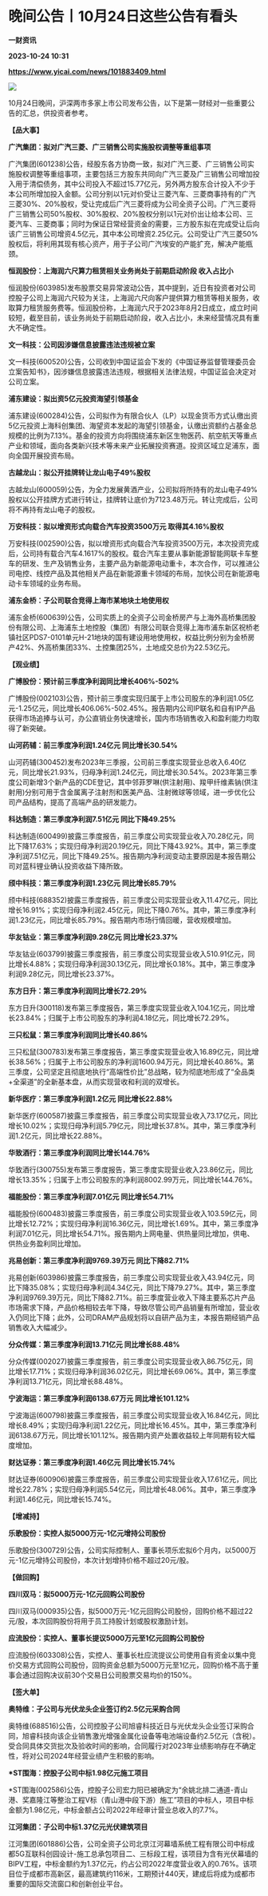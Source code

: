 # 晚间公告丨10月24日这些公告有看头
**一财资讯**

**2023-10-24 10:31**

**https://www.yicai.com/news/101883409.html**

![](https://imgcdn.yicai.com/uppics/slides/2023/10/cf7fab59ad2b87b9ca1f09a8f21883cb.jpg)

10月24日晚间，沪深两市多家上市公司发布公告，以下是第一财经对一些重要公告的汇总，供投资者参考。

**【品大事】**

**广汽集团：拟对广汽三菱、广三销售公司实施股权调整等重组事项**

广汽集团(601238)公告，经股东各方协商一致，拟对广汽三菱、广三销售公司实施股权调整等重组事项，主要包括三方股东共同向广汽三菱及广三销售公司增加投入用于清偿债务，其中公司投入不超过15.77亿元，另外两方股东合计投入不少于本公司所增加投入金额。公司分别以1元对价受让三菱汽车、三菱商事持有的广汽三菱30%、20%股权，受让完成后广汽三菱将成为公司全资子公司。广汽三菱将广三销售公司50%股权、30%股权、20%股权分别以1元对价出让给本公司、三菱汽车、三菱商事；同时为保证日常经营资金的需要，三方股东拟在完成受让后向该广三销售公司增资4.5亿元，其中本公司增资2.25亿元。公司受让广汽三菱50%股权后，将利用其现有核心资产，用于子公司广汽埃安的产能扩充，解决产能瓶颈。

**恒润股份：上海润六尺算力租赁相关业务尚处于前期启动阶段 收入占比小**

恒润股份(603985)发布股票交易异常波动公告，其中提到，近日有投资者对公司控股子公司上海润六尺较为关注，上海润六尺向客户提供算力租赁等相关服务，收取算力租赁服务费等。恒润股份称，上海润六尺于2023年8月2日成立，成立时间较短，截至目前，该业务尚处于前期启动阶段，收入占比小，未来经营情况具有重大不确定性。

**文一科技：公司因涉嫌信息披露违法违规被立案**

文一科技(600520)公告，公司收到中国证监会下发的《中国证券监督管理委员会立案告知书》，因涉嫌信息披露违法违规，根据相关法律法规，中国证监会决定对公司立案。

**浦东建设：拟出资5亿元投资海望引领基金**

浦东建设(600284)公告，公司拟作为有限合伙人（LP）以现金货币方式认缴出资5亿元投资上海科创集团、海望资本发起的海望引领基金，认缴出资额约占基金总规模的比例为7.13%。基金的投资方向将围绕浦东新区生物医药、航空航天等重点产业和领域，面向各类新兴技术等未来产业拓展投资赛道。投资区域立足浦东，面向全国开展投资布局。

**古越龙山：拟公开挂牌转让龙山电子49%股权**

古越龙山(600059)公告，为全力发展黄酒产业，公司拟将所持有的龙山电子49%股权以公开挂牌方式进行转让，挂牌转让底价为7123.48万元。转让完成后，公司将不再持有龙山电子的股权。

**万安科技：拟以增资形式向载合汽车投资3500万元 取得其4.16%股权**

万安科技(002590)公告，拟以增资形式向载合汽车投资3500万元，本次投资完成后，公司持有载合汽车4.1617%的股权。载合汽车主要从事新能源智能网联卡车整车的研发、生产及销售业务，主要产品为新能源电动重卡，本次合作，可以推进公司电控、线控产品及其他相关产品在新能源重卡领域的布局，加快公司在新能源电动卡车领域的业务布局。

**浦东金桥：子公司联合竞得上海市某地块土地使用权**

浦东金桥(600639)公告，公司实质上的全资子公司金桥房产与上海外高桥集团股份有限公司、上海浦东土地控股（集团）有限公司联合竞得上海市浦东新区祝桥老镇社区PDS7-0101单元H-21地块的国有建设用地使用权，权益比例分别为金桥房产42%、外高桥集团33%、土控集团25%，土地成交总价为22.53亿元。

**【观业绩】**

**广博股份：预计前三季度净利润同比增长406%-502%**

广博股份(002103)公告，预计前三季度实现归属于上市公司股东的净利润1.05亿元-1.25亿元，同比增长406.06%-502.45%。报告期内公司IP联名和自有IP产品获得市场追捧与认可，办公直销业务快速增长，国内市场销售收入和盈利能力均取得了新突破。

**山河药辅：前三季度净利润1.24亿元 同比增长30.54%**

山河药辅(300452)发布2023年三季报，公司前三季度实现营业总收入6.40亿元，同比增长21.93%，归母净利润1.24亿元，同比增长30.54%。2023年第三季度公司新增3个新产品的CDE登记，其中邻菲罗啉(供注射用)、羧甲纤维素钠(供注射用)分别可用于含金属离子注射剂和医美产品、注射微球等领域，进一步优化公司产品结构，提高了高端产品的研发能力。

**科达制造：第三季度净利润7.51亿元 同比下降49.25%**

科达制造(600499)披露三季度报告，前三季度公司实现营业收入70.28亿元，同比下降17.63%；实现归母净利润20.19亿元，同比下降43.92%。其中，第三季度净利润7.51亿元，同比下降49.25%。报告期内净利润变动主要原因是本报告期公司对蓝科锂业确认投资收益下降所致。

**颀中科技：第三季度净利润1.23亿元 同比增长85.79%**

颀中科技(688352)披露三季度报告，前三季度公司实现营业收入11.47亿元，同比增长16.91%；实现归母净利润2.45亿元，同比下降0.76%。其中，第三季度净利润1.23亿元，同比增长85.79%。报告期内市场行情回暖，营收规模增加。

**华友钴业：第三季度净利润9.28亿元 同比增长23.37%**

华友钴业(603799)披露三季度报告，前三季度公司实现营业收入510.91亿元，同比增长4.88%；实现归母净利润30.13亿元，同比增长0.18%。其中，第三季度净利润9.28亿元，同比增长23.37%。

**东方日升：第三季度净利润同比增长72.29%**

东方日升(300118)发布第三季度报告，第三季度实现营业收入104.1亿元，同比增长23.84%；归属于上市公司股东的净利润4.18亿元，同比增长72.29%。

**三只松鼠：第三季度净利润同比增长40.86%**

三只松鼠(300783)发布第三季度报告，第三季度实现营业收入16.89亿元，同比增长38.56%；归属于上市公司股东的净利润1600.94万元，同比增长40.86%。第三季度，公司坚定且彻底地执行“高端性价比”总战略，较为彻底地形成了“全品类+全渠道”的全新基本盘，从而实现营收和利润的双增长。

**新华医疗：第三季度净利润1.2亿元 同比增长22.88%**

新华医疗(600587)披露三季度报告，前三季度公司实现营业收入73.17亿元，同比增长10.02%；实现归母净利润5.79亿元，同比增长37.8%。其中，第三季度净利润1.2亿元，同比增长22.88%。

**华致酒行：第三季度净利润同比增长144.76%**

华致酒行(300755)发布第三季度报告，第三季度实现营业收入23.86亿元，同比增长13.35%；归属于上市公司股东的净利润8002.99万元，同比增长144.76%。

**福能股份：第三季度净利润7.01亿元 同比增长54.71%**

福能股份(600483)披露三季度报告，前三季度公司实现营业收入103.59亿元，同比增长12.72%；实现归母净利润16.36亿元，同比增长1.69%。其中，第三季度净利润7.01亿元，同比增长54.71%。报告期内上网电量、供热量同比增加，供电、供热业务盈利同比增加。

**兆易创新：第三季度净利润9769.39万元 同比下降82.71%**

兆易创新(603986)披露三季度报告，前三季度公司实现营业收入43.94亿元，同比下降35.08%；实现归母净利润4.34亿元，同比下降79.27%。其中，第三季度净利润9769.39万元，同比下降82.71%。前三季度营业收入下降主要系芯片产品市场需求下降，产品价格相较去年下降，导致尽管公司产品销量有所增加，营业收入仍同比下降；此外，公司DRAM产品规划将以自研产品为主，本报告期经销产品销售收入大幅减少。

**分众传媒：第三季度净利润13.71亿元 同比增长88.48%**

分众传媒(002027)披露三季度报告，前三季度公司实现营业收入86.75亿元，同比增长17.71%；实现归母净利润36.02亿元，同比增长69.06%。其中，第三季度净利润13.71亿元，同比增长88.48%。

**宁波海运：第三季度净利润6138.67万元 同比增长101.12%**

宁波海运(600798)披露三季度报告，前三季度公司实现营业收入16.84亿元，同比增长8.49%；实现归母净利润1.22亿元，同比增长16.45%。其中，第三季度净利润6138.67万元，同比增长101.12%。报告期内资产处置收益较上年同期有较大幅度增加。

**财达证券：第三季度净利润1.46亿元 同比增长15.74%**

财达证券(600906)披露三季度报告，前三季度公司实现营业收入17.61亿元，同比增长22.78%；实现归母净利润5.54亿元，同比增长48.06%。其中，第三季度净利润1.46亿元，同比增长15.74%。

**【增减持】**

**乐歌股份：实控人拟5000万元-1亿元增持公司股份**

乐歌股份(300729)公告，公司实际控制人、董事长项乐宏拟6个月内，以5000万元-1亿元增持公司股份，本次计划增持价格不超过20元/股。

**【做回购】**

**四川双马：拟5000万元-1亿元回购公司股份**

四川双马(000935)公告，拟5000万元-1亿元回购公司股份，回购价格不超过22元/股，本次回购股份将用于员工持股计划或股权激励计划。

**应流股份：实控人、董事长提议5000万元至1亿元回购公司股份**

应流股份(603308)公告，实控人、董事长杜应流提议公司使用自有资金以集中竞价交易方式回购公司股份，回购资金总额为5000万元至1亿元，回购价格不高于董事会通过回购决议前30个交易日公司股票交易均价的150%。

**【签大单】**

**奥特维：子公司与光伏龙头企业签订约2.5亿元采购合同**

奥特维(688516)公告，公司控股子公司旭睿科技近日与光伏龙头企业签订采购合同，旭睿科技向该企业销售激光增强金属化设备等电池端设备约2.5亿元（含税）。受合同具体交货批次及验收时间的影响，合同履行对2023年业绩影响存在不确定性，将对公司2024年经营业绩产生积极的影响。

**\*ST围海：控股子公司中标1.98亿元施工项目**

\*ST围海(002586)公告，控股子公司宏力阳已被确定为“余姚北排二通道-青山港、奖嘉隆江等整治工程V标（青山港中段下游）施工”项目的中标人，项目中标金额为1.98亿元，中标金额占公司2022年经审计营业总收入的7.7%。

**江河集团：子公司中标1.37亿元光伏建筑项目**

江河集团(601886)公告，公司全资子公司北京江河幕墙系统工程有限公司中标成都5G互联科创园设计-施工总承包项目二、三标段工程，该项目为含有光伏幕墙的BIPV工程，中标金额约为1.37亿元，约占公司2022年度营业收入的0.76%。该项目位于成都市高新区，最高建筑约116米，工期预计440天，建成后将成为成都市重要的国际交流窗口和创新创业平台。